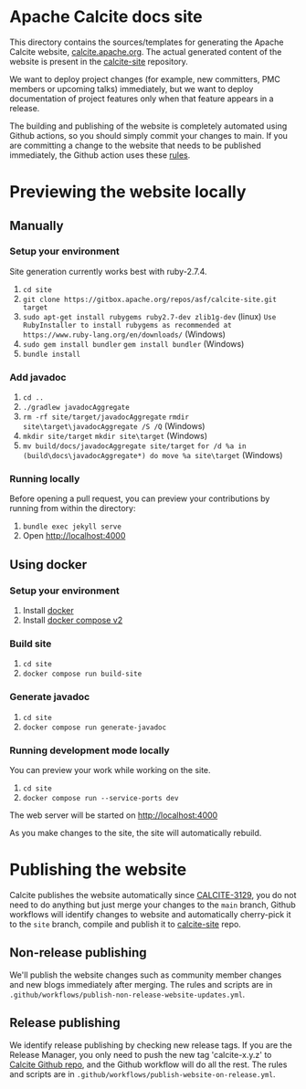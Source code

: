 <!--
{% comment %}
Licensed to the Apache Software Foundation (ASF) under one or more
contributor license agreements.  See the NOTICE file distributed with
this work for additional information regarding copyright ownership.
The ASF licenses this file to you under the Apache License, Version 2.0
(the "License"); you may not use this file except in compliance with
the License.  You may obtain a copy of the License at

http://www.apache.org/licenses/LICENSE-2.0

Unless required by applicable law or agreed to in writing, software
distributed under the License is distributed on an "AS IS" BASIS,
WITHOUT WARRANTIES OR CONDITIONS OF ANY KIND, either express or implied.
See the License for the specific language governing permissions and
limitations under the License.
{% endcomment %}
-->

# Apache Calcite docs site

This directory contains the sources/templates for generating the Apache Calcite website,
[calcite.apache.org](https://calcite.apache.org/). The actual generated content of the website
is present in the [calcite-site](https://github.com/apache/calcite-site) repository.

We want to deploy project changes (for example, new committers, PMC members or upcoming talks)
immediately, but we want to deploy documentation of project features only when that feature appears
in a release.

The building and publishing of the website is completely automated using Github actions, so you should simply commit
your changes to main. If you are committing a change to the website that needs to be published immediately, the
Github action uses these [rules](../.github/workflows/publish-non-release-website-updates.yml#L7).

# Previewing the website locally

## Manually

### Setup your environment

Site generation currently works best with ruby-2.7.4.

1. `cd site`
2. `git clone https://gitbox.apache.org/repos/asf/calcite-site.git target`
3. `sudo apt-get install rubygems ruby2.7-dev zlib1g-dev` (linux)
   `Use RubyInstaller to install rubygems as recommended at https://www.ruby-lang.org/en/downloads/` (Windows)
4. `sudo gem install bundler`
   `gem install bundler` (Windows)
5. `bundle install`

### Add javadoc

1. `cd ..`
2. `./gradlew javadocAggregate`
3. `rm -rf site/target/javadocAggregate`
   `rmdir site\target\javadocAggregate /S /Q` (Windows)
4. `mkdir site/target`
   `mkdir site\target` (Windows)
5. `mv build/docs/javadocAggregate site/target`
   `for /d %a in (build\docs\javadocAggregate*) do move %a site\target` (Windows)

### Running locally

Before opening a pull request, you can preview your contributions by
running from within the directory:

1. `bundle exec jekyll serve`
2. Open [http://localhost:4000](http://localhost:4000)

## Using docker

### Setup your environment

1. Install [docker](https://docs.docker.com/install/)
2. Install [docker compose v2](https://docs.docker.com/compose/cli-command/#installing-compose-v2)

### Build site

1. `cd site`
2. `docker compose run build-site`

### Generate javadoc

1. `cd site`
2. `docker compose run generate-javadoc`

### Running development mode locally

You can preview your work while working on the site.

1. `cd site`
2. `docker compose run --service-ports dev`

The web server will be started on [http://localhost:4000](http://localhost:4000)

As you make changes to the site, the site will automatically rebuild.

# Publishing the website

Calcite publishes the website automatically since [CALCITE-3129](https://issues.apache.org/jira/browse/CALCITE-3129), you do not need to do anything but just merge your changes to the `main` branch, Github workflows will identify changes to website and automatically cherry-pick it to the `site` branch, compile and publish it to [calcite-site](https://github.com/apache/calcite-site) repo.

## Non-release publishing

We'll publish the website changes such as community member changes and new blogs immediately after merging.
The rules and scripts are in `.github/workflows/publish-non-release-website-updates.yml`.

## Release publishing

We identify release publishing by checking new release tags. If you are the Release Manager, you only need to push the new tag 'calcite-x.y.z' to [Calcite Github repo](https://github.com/apache/calcite), and the Github workflow will do all the rest.
The rules and scripts are in `.github/workflows/publish-website-on-release.yml`.
